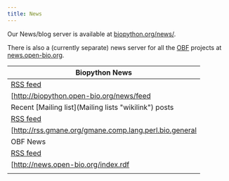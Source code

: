 ```yaml
---
title: News
---
```


Our News/blog server is available at
[biopython.org/news/](http://biopython.open-bio.org/news/).

There is also a (currently separate) news server for all the
[OBF](OBF "wikilink") projects at
[news.open-bio.org](http://news.open-bio.org).

| Biopython News                                                                                                                                                |
|---------------------------------------------------------------------------------------------------------------------------------------------------------------|
| [RSS feed](http://biopython.open-bio.org/news/feed)                                                                                                           |
| <rss>[http://biopython.open-bio.org/news/feed|date|charset=utf-8|max=10](http://biopython.open-bio.org/news/feed|date|charset=utf-8|max=10)</rss>             |
| Recent [Mailing list](Mailing lists "wikilink") posts                                                                                                         |
| [RSS feed](http://rss.gmane.org/gmane.comp.lang.perl.bio.general)                                                                                             |
| <rss>[http://rss.gmane.org/gmane.comp.lang.perl.bio.general|short|date|max=15](http://rss.gmane.org/gmane.comp.lang.perl.bio.general|short|date|max=15)</rss> |
| OBF News                                                                                                                                                      |
| [RSS feed](http://news.open-bio.org/index.rdf)                                                                                                                |
| <rss>[http://news.open-bio.org/index.rdf|max=10](http://news.open-bio.org/index.rdf|max=10)</rss>                                                             |
||


